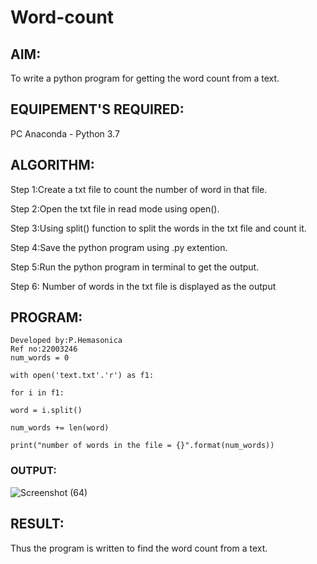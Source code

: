 # Word-count
## AIM:
To write a python program for getting the word count from a text.
## EQUIPEMENT'S REQUIRED: 
PC
Anaconda - Python 3.7
## ALGORITHM: 

Step 1:Create a txt file to count the number of word in that file.

Step 2:Open the txt file in read mode using open().

Step 3:Using split() function to split the words in the txt file and count it.

Step 4:Save the python program using .py extention.

Step 5:Run the python program in terminal to get the output.

Step 6: Number of words in the txt file is displayed as the output

## PROGRAM:
```
Developed by:P.Hemasonica
Ref no:22003246
num_words = 0 

with open('text.txt'.'r') as f1:

for i in f1: 

word = i.split() 

num_words += len(word)

print("number of words in the file = {}".format(num_words))

````
### OUTPUT:

![Screenshot (64)](https://user-images.githubusercontent.com/118361409/214370564-8414c5f8-fd0e-41eb-86fe-d86d20ea7513.png)


## RESULT:
Thus the program is written to find the word count from a text.

